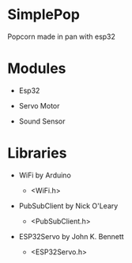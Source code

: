# SimplePop
Popcorn made in pan with esp32

# Modules

* Esp32

* Servo Motor

* Sound Sensor

# Libraries

* WiFi by Arduino
  * <WiFi.h>

* PubSubClient by Nick O'Leary
  * <PubSubClient.h>

* ESP32Servo by John K. Bennett
  * <ESP32Servo.h>
